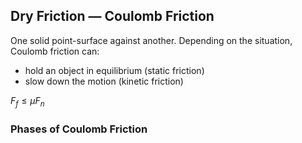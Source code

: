 ## Dry Friction — Coulomb Friction

One solid point-surface against another. Depending on the situation, Coulomb friction can:
- hold an object in equilibrium (static friction)
- slow down the motion (kinetic friction)

$F_{f} \leq \mu F_{n}$

### Phases of Coulomb Friction
